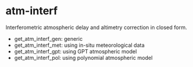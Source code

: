 # atm-interf
Interferometric atmospheric delay and altimetry correction in closed form. 

* get_atm_interf_gen: generic
* get_atm_interf_met: using in-situ meteorological data
* get_atm_interf_gpt: using GPT atmospheric model
* get_atm_interf_pol: using polynomial atmospheric model
